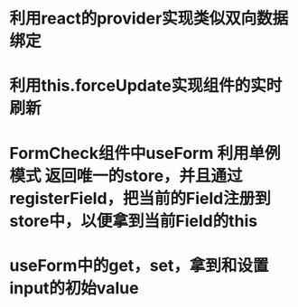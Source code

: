 # 利用react的provider实现类似双向数据绑定
# 利用this.forceUpdate实现组件的实时刷新
# FormCheck组件中useForm 利用单例模式 返回唯一的store，并且通过registerField，把当前的Field注册到store中，以便拿到当前Field的this
# useForm中的get，set，拿到和设置input的初始value

